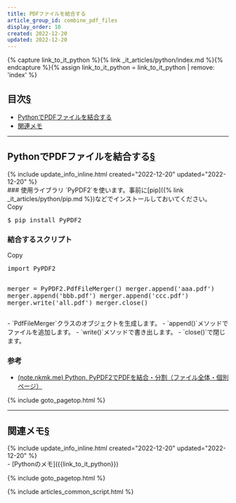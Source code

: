 ```yaml
---
title: PDFファイルを結合する
article_group_id: combine_pdf_files
display_order: 10
created: 2022-12-20
updated: 2022-12-20
---
```

{% capture link_to_it_python %}{% link _it_articles/python/index.md %}{% endcapture %}{% assign link_to_it_python = link_to_it_python | remove: 'index' %}

## <a name="index">目次</a><a class="heading-anchor-permalink" href="#目次">§</a>

<ul id="index_ul">
<li><a href="#PythonでPDFファイルを結合する">PythonでPDFファイルを結合する</a></li>
<li><a href="#関連メモ">関連メモ</a></li>
</ul>

* * *
## <a name="PythonでPDFファイルを結合する">PythonでPDFファイルを結合する</a><a class="heading-anchor-permalink" href="#PythonでPDFファイルを結合する">§</a>
<div class="chapter-updated">{% include update_info_inline.html created="2022-12-20" updated="2022-12-20" %}</div>
### 使用ライブラリ
`PyPDF2`を使います。事前に[pip]({% link _it_articles/python/pip.md %})などでインストールしておいてください。
<div class="code-box-output no-title">
<div class="copy-button">Copy</div>
<pre>
$ pip install PyPDF2
</pre>
</div>

### 結合するスクリプト
<div class="code-box no-title">
<div class="copy-button">Copy</div>
<pre>
import PyPDF2

merger = PyPDF2.PdfFileMerger()
merger.append('aaa.pdf')
merger.append('bbb.pdf')
merger.append('ccc.pdf')
merger.write('all.pdf')
merger.close()
</pre>
</div>
- `PdfFileMerger`クラスのオブジェクトを生成します。
- `append()`メソッドでファイルを追加します。
- `write()`メソッドで書き出します。
- `close()`で閉じます。

### 参考
- [(note.nkmk.me) Python, PyPDF2でPDFを結合・分割（ファイル全体・個別ページ）](https://note.nkmk.me/python-pypdf2-pdf-merge-insert-split/)

{% include goto_pagetop.html %}

* * *
## <a name="関連メモ">関連メモ</a><a class="heading-anchor-permalink" href="#関連メモ">§</a>
<div class="chapter-updated">{% include update_info_inline.html created="2022-12-20" updated="2022-12-20" %}</div>
- [Pythonのメモ]({{link_to_it_python}})

{% include goto_pagetop.html %}

{% include articles_common_script.html %}
